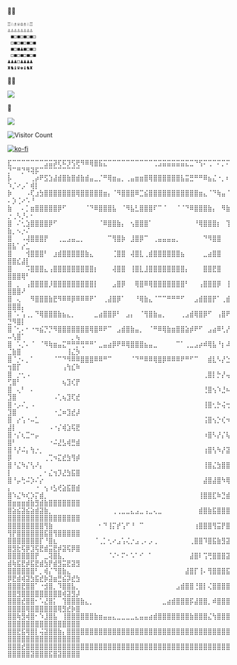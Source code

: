 👨‍💻
 
 
 	♖♘♗♕♔♗♘♖
 	♙♙♙♙♙♙♙♙
	 ◼◻◼◻◼◻◼◻
	 ◻◼◻◼◻◼◻◼
	 ◼◻◼♟◼◻◼◻
  	 ◻◼◻◼◻◼◻◼
 	♟♟♟◻♟♟♟♟
 	♜♞♝♛♚♝♞♜
	





🍞🧈
<p align="left">
  <a href="https://skillicons.dev">
    <img src="https://skillicons.dev/icons?i=c,cpp,cmake,vim,godot,blender,debian,windows,&perline=4"/>
  </a>
</p>
🌱
<p align="left">
  <a href="https://skillicons.dev">
    <img src="https://skillicons.dev/icons?i=julia,supabase,arduino,mysql,lua,opencv,postgres,zig,obsidian&perline=4"/>
  </a>
</p>


![Visitor Count](https://profile-counter.glitch.me/Mister-Click/count.svg)

[![ko-fi](https://ko-fi.com/img/githubbutton_sm.svg)](https://ko-fi.com/K3K111TP74)


⣏⠉⠉⠉⠉⠉⠉⠉⣩⣭⡽⢏⠯⡹⢫⢟⠻⠿⢿⣿⣯⣍⠉⠉⠉⠉⠉⠉⠉⠉⠉⠉⢉⣩⣭⣭⣭⣭⣭⣍⣉⠙⢫⠍⢉⠉⠍⡉⠍⡙⠉⠛⡙⠻⢽⡯⠉⠉⠉⠉⠉⠉⠉⠉⠉
⡧⠀⠀⠀⠀⢀⡴⠟⣫⣱⣼⣾⣿⣷⣿⣾⣷⣾⣤⣀⡈⠛⢿⣶⣤⡀⢀⣤⣶⣶⣿⢿⣿⣿⣿⣿⣿⣿⣧⣭⣛⠛⠛⠿⣦⣌⠐⡀⠆⠱⡈⠔⡠⠁⢾⡇⠀⠀⠀⠀⠀⠀⠀⠀⠀
⡷⠀⠀⠀⠠⢏⣰⣳⣿⣿⣿⣿⣿⣿⣿⢿⣿⣿⣿⣿⣿⣶⡄⠈⠻⣿⣿⣿⠿⣉⣮⣿⣿⣿⣿⣿⣿⣿⣿⣿⣿⣿⣶⣄⠈⠙⢷⣤⠈⠄⡱⢈⠔⠡⠘⠀⠀⠀⠀⠀⠀⠀⠀⠀⠀
⣷⠀⠀⠄⡁⣶⣿⣿⣿⣿⣿⡿⠋⠀⠀⠀⠀⠈⠙⠿⣿⣿⣿⣧⠀⠈⠻⣧⣃⣿⣿⣿⠏⠉⠈⠀⠀⠈⠈⠙⠿⣿⣿⣿⣷⡄⠀⠻⣷⡐⢀⠣⡘⠄⠂⠀⠀⠀⠀⠀⠀⠀⠀⠀⠀
⣿⠀⠌⢂⣱⣿⣿⣿⣿⡿⠋⠀⠀⠀⠀⠀⠀⠀⠀⠀⠈⠿⣿⣿⣷⡄⠀⢢⣿⣿⣿⠁⠀⠀⠀⠀⠀⠀⠀⠀⠀⠘⢿⣿⣿⣿⡆⠀⢹⣷⡀⠢⡐⠌⠀⠀⠀⠀⠀⠀⠀⠀⠀⠀⠀
⣿⠀⠀⠠⢼⣿⣿⣿⡟⠀⠀⢀⣀⣠⣤⣀⡀⠀⠀⠀⠀⠀⠉⢻⣿⡷⠀⣸⣿⡿⠉⠀⢀⣤⣤⣤⣤⡀⠀⠀⠀⠀⠀⠙⠻⣿⣿⠀⠀⣿⣧⠁⡔⣁⠀⠀⠀⠀⠀⠀⠀⠀⠀⠀⠀
⣿⠀⠀⠀⢺⣿⣿⣿⠃⠀⣰⣾⣿⣿⣿⣿⣿⣷⣄⠀⠀⠀⠀⢈⣿⣿⠀⢼⣿⣇⢀⣾⣿⣿⣿⣿⣿⣿⣦⠀⠀⠀⠀⣀⣴⣿⣿⠀⠀⣿⣿⣎⣼⡇⠀⠀⠀⠀⠀⠀⠀⠀⠀⠀⠀
⣿⠀⠀⠀⠩⣿⣿⣿⣄⢠⣿⣿⣿⣿⣿⣿⣿⣿⣿⡆⠀⠀⠀⢼⣿⣿⠀⢸⣿⣇⣸⣿⣿⣿⣿⣿⣿⣿⣿⡄⠀⠀⠀⣿⣿⣟⣿⠀⠀⣿⣿⣿⢿⠃⠀⠀⠀⠀⠀⠀⠀⠀⠀⠀⠀
⣿⠀⡀⠀⢠⣿⣿⣿⣿⡸⣿⣿⣿⣿⣿⣿⣿⣿⣿⡇⠀⠀⠀⣠⣿⡿⠀⠀⢿⣿⠿⢿⣿⣿⣿⣿⣿⣿⣿⠃⠀⠀⢠⣿⣿⣿⡿⠀⢸⣿⣿⣿⠜⠀⠀⠀⠀⠀⠀⠀⠀⠀⠀⠀⠀
⣿⠀⢄⠀⠀⠻⣿⣿⣿⣷⣟⠻⠿⠿⡿⠿⠿⠿⠟⠁⠀⢀⣼⣿⡿⠁⠀⠀⠘⢿⣷⣄⠈⠉⠉⠛⠛⠛⠋⠀⠀⣠⣾⣿⣿⡟⠁⢀⣾⣿⣿⣿⡄⠀⠀⠀⠀⠀⠀⠀⠀⠀⠀⠀⠀
⣿⠈⠄⢡⢀⡀⠙⢿⣿⣿⣿⣷⣦⣄⡀⠀⠀⠀⠀⣀⣴⣿⣿⡿⠃⠀⣠⡄⠀⠈⢻⣿⣷⣤⡀⠀⠀⠀⢀⣠⣾⢿⣿⡿⠋⠀⢠⣿⠟⣙⠻⣿⡇⠀⠀⠀⠀⠀⠀⠀⠀⠀⠀⠀⠀
⣿⠈⢂⠄⠂⠐⠲⣮⡙⡙⠻⣿⣿⣿⣿⣿⣿⣿⢿⣿⠿⠟⠉⠀⣠⣾⣿⣷⣤⡀⠀⠈⠛⠿⢿⣷⣶⣿⣿⣵⡾⠟⠋⠀⣠⣴⠿⢃⡜⠤⢣⣿⠁⠀⠀⠀⠀⠀⠀⠀⠀⠀⠀⡀⢦
⣿⠀⠡⡈⠄⠈⠀⠈⠻⢷⣶⣤⣍⠛⠛⡛⢛⠛⠛⠁⣀⣤⣴⡿⠟⠿⢿⣿⣿⣿⣦⣤⣀⠀⠀⠀⠀⠉⠁⢀⣀⣠⡴⠾⢿⣧⠘⡆⠼⣈⣷⣿⠀⠀⠀⠀⠀⠀⠀⠀⠀⠀⢸⣌⡳
⣿⠈⡐⠄⡀⠁⠀⠀⠀⠀⠈⠉⠙⠻⠿⠿⣿⣿⣿⠿⠿⠛⠉⠀⠀⠀⠀⠈⠙⠛⠿⠿⢿⣿⡿⠿⠿⠿⠟⠛⠋⠉⠀⠀⣾⣇⠣⡜⣑⢲⣿⡏⠀⠀⠀⠀⠀⠀⠀⠀⠀⢠⢳⣎⠷
⣿⠀⡐⢂⠠⠀⠀⠀⠀⠀⠀⠀⠀⠀⠀⠀⠀⠀⠀⠀⠀⠀⠀⠀⠀⠀⠀⠀⠀⠀⠀⠀⠀⠀⠀⠀⠀⠀⠀⠀⠀⠀⠀⢀⣿⡇⡓⡜⢤⢋⣿⠃⠀⠀⠀⠀⠀⠀⠀⠀⠀⢦⣹⢎⡟
⣿⠀⢄⠃⠀⠄⠀⠀⠀⠀⠀⠀⠀⠀⠀⠀⠀⠀⠀⠀⠀⠀⠀⠀⠀⠀⠀⠀⠀⠀⠀⠀⠀⠀⠀⠀⠀⠀⠀⠀⠀⠀⠀⢘⣿⢢⠱⣘⠦⣹⣿⠀⠀⠀⠀⠀⠀⠀⠀⠠⢁⢦⣹⢏⣞
⣿⠐⡠⠌⡀⠠⠀⠀⠀⠀⠀⠀⠀⠀⠀⠀⠀⠀⠀⠀⠀⠀⠀⠀⠀⠀⠀⠀⠀⠀⠀⠀⠀⠀⠀⠀⠀⠀⠀⠀⠀⠀⠀⢸⣿⢂⡓⢬⢒⣹⣿⠀⠀⠀⠀⠀⠀⠀⠀⠐⣈⠶⣹⣞⡼
⣿⠀⡔⢡⠐⠤⣁⠀⠀⠀⠀⠀⠀⠀⠀⠀⠀⠀⠀⠀⠀⠀⠀⠀⠀⠀⠀⠀⠀⠀⠀⠀⠀⠀⠀⠀⠀⠀⠀⠀⠀⠀⠀⢨⣿⢢⡑⢎⠲⣼⡇⠀⠀⠀⠀⠀⠀⠀⠠⠐⡌⢾⣱⢯⣟
⣿⠐⡌⢆⣉⠒⡤⠀⠀⠀⠀⠀⠀⠀⠀⠀⠀⠀⠀⠀⠀⠀⠀⠀⠀⠀⠀⠀⠀⠀⠀⠀⠀⠀⠀⠀⠀⠀⠀⠀⠀⠀⠀⠰⣿⠣⡜⡌⢧⣿⠃⠀⠀⠀⠀⠀⠀⠀⠐⠬⣜⣣⢾⣛⣾
⣿⠘⡜⠬⡄⢳⡐⡀⠀⠀⠀⠀⠀⠀⠀⠀⠀⠀⠀⠀⠀⠀⠀⠀⠀⠀⠀⠀⠀⠀⠀⠀⠀⠀⠀⠀⠀⠀⠀⠀⠀⠀⠀⢰⣿⢣⠳⡜⣽⡿⠀⠀⠀⠀⠀⠀⠀⢀⢉⠲⣍⣞⣳⢻⡾
⣿⠘⣌⠳⡌⢣⠜⡄⠀⠀⠀⠀⠀⠀⠀⠀⠀⠀⠀⠀⠀⠀⠀⠀⠀⠀⠀⠀⠀⠀⠀⠀⠀⠀⠀⠀⠀⠀⠀⠀⠀⠀⠀⢸⣿⣌⣳⣿⣿⡇⠀⠀⠀⠀⠀⠀⡀⠂⣌⢲⡹⣜⣳⣯⣿
⣿⠘⡤⢓⠬⡱⠌⡔⠀⠀⠀⠀⠀⠀⠀⠀⠀⠀⠀⠀⠀⠀⠀⠀⠀⠀⠀⠀⠀⠀⠀⠀⠀⠀⠀⠀⠀⠀⠀⠀⠀⠀⠀⣼⣿⣼⣿⠳⢿⡄⠀⠀⠀⠀⠀⠐⠀⢢⠰⣣⢞⣵⣯⣿⣾
⣿⠱⣌⠳⢎⡱⡍⣾⡀⠀⠀⠀⠀⠀⠀⠀⠀⠀⠀⠀⠀⠀⠀⠀⠀⠀⠀⠀⠀⠀⠀⠀⠀⠀⠀⠀⠀⠀⠀⠀⠀⠀⢸⣿⣿⣏⠷⣙⣾⣿⣶⣶⣶⣾⣷⣻⣾⣷⣿⣿⣿⣿⣿⣿⣿
⣿⣵⣮⣽⣮⣵⣾⣽⣷⡀⠀⠀⠀⠀⠀⠀⠀⠀⠀⠀⠀⠀⠀⢀⢀⣀⣀⣄⣠⣀⢠⣀⢄⣀⠀⠀⠀⠀⠀⠀⠀⠀⣾⣿⣷⣯⣿⣿⣿⣿⣿⣿⣿⣿⣿⣿⣿⣿⣿⣿⣿⣿⣿⣿⣿
⣿⣿⣿⣿⣿⣿⣿⣿⢻⣷⠀⠀⠀⠀⠀⠀⠀⠀⠀⠀⠂⠙⢸⡍⡞⢡⠋⠘⠀⠉⠀⠀⠀⠀⠀⠀⠀⠀⠀⠀⠀⢰⣿⣿⣿⢻⣭⡟⣿⢻⡟⣿⣿⣿⣿⣿⣿⣯⣿⢻⣿⣿⣿⣿⣿
⣿⣿⣿⣿⣿⣿⣿⡏⠘⣿⣆⠀⠀⠀⠀⠀⠀⠀⠀⠈⢀⡁⢂⠔⣠⢡⢌⡐⣠⢀⠄⡠⢀⠀⠀⠀⠀⠀⠀⠀⢀⣿⣿⠹⣿⣯⣷⣻⣽⣿⣻⣗⢯⡿⣹⢯⣟⣾⣭⣟⡾⣽⢯⡿⣿
⣿⣿⣿⣿⣿⣿⡟⠀⣀⢽⣿⣧⡀⠀⠀⠀⠀⠀⠀⠀⠀⠀⠈⠌⠂⠍⠂⠡⠁⠊⠀⠁⠀⠀⠀⠀⠀⠀⠀⠀⣼⣿⠇⢩⢛⣿⣿⣿⣽⣾⢷⣯⣟⡾⣯⣟⣾⣳⡟⣾⣻⣭⣟⣽⣻
⣿⣿⣿⣿⣿⣿⠃⡀⢾⡌⠙⣿⣷⣄⠀⠀⠀⠀⠀⠀⠀⠀⠀⠀⠀⠀⠀⠀⠀⠀⠀⠀⠀⠀⠀⠀⠀⠀⠀⣼⣿⡏⢸⠄⢻⣿⣿⣿⣯⡿⣟⣾⢾⣽⣳⣯⣞⡷⣽⣶⣛⣮⡽⣞⣳
⣿⣿⣿⣟⣿⣿⠁⠐⣺⣿⡀⠹⣿⣿⣧⡀⠀⠀⠀⠀⠀⠀⠀⠀⠀⠀⠀⠀⠀⠀⠀⠀⠀⠀⠀⠀⠀⣠⣾⣿⣿⢘⣿⡇⢌⣿⣿⣿⣿⣿⣿⣻⣿⣿⣿⣿⣿⣿⣿⣿⣿⢾⣽⣻⡼
⣿⣿⣿⣞⣿⣿⠂⠡⣜⣿⡅⠀⢹⣿⣿⣿⣷⣄⡀⠀⠀⠀⠀⠀⠀⠀⠀⠀⠀⠀⠀⠀⠀⠀⣀⣴⣾⣿⣿⣿⡯⣼⣿⣿⡀⠾⣿⣿⣿⣿⣿⣿⣿⢿⣿⣿⣿⣿⣿⣿⢿⣻⣞⡷⣿
⣿⣿⢷⣻⢾⣿⠂⠱⣸⣿⣧⠀⢸⣿⣿⣿⣿⣿⣿⣷⣶⣤⣤⣄⣀⣀⣀⣀⣄⣤⣤⣴⣾⣿⣿⣿⣿⣿⣿⣿⣷⣿⣿⣿⣌⢳⣿⣿⣿⣿⣿⣿⣿⣿⣿⣿⣿⣿⣿⣿⣿⣿⣿⣿⣿
⣿⣿⣟⣯⢿⣿⡇⢬⣽⣿⣿⣷⡄⣿⣿⣿⣿⣿⣿⣿⣿⣿⣿⣿⣿⣿⣿⣿⣿⣿⣿⣿⣿⣿⣿⣿⣿⣿⣿⣿⣿⣿⣿⣿⣿⣿⣿⣿⣿⣿⣿⣿⣿⣿⣿⣿⣿⣿⣿⣿⣿⣿⣿⣿⣿
⣿⣿⣿⣞⣿⣿⣿⣿⣿⣿⣿⣿⣿⣿⣿⣿⣿⣿⣿⣿⣿⣿⣿⣿⣿⣿⣿⣿⣿⣿⣿⣿⣿⣿⣿⣿⣿⣿⣿⣿⣿⣿⣿⣿⣿⣿⣿⣿⣿⣿⣿⣿⣿⣿⣽⣿⣿⣿⣯⣿⣽⣿⣿⣿⣿
